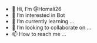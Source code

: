 - 👋 Hi, I’m @Homali26
- 👀 I’m interested in Bot
- 🌱 I’m currently learning ...
- 💞️ I’m looking to collaborate on ...
- 📫 How to reach me ...

<!---
Homali26/Homali26 is a ✨ special ✨ repository because its `README.md` (this file) appears on your GitHub profile.
You can click the Preview link to take a look at your changes.
--->
